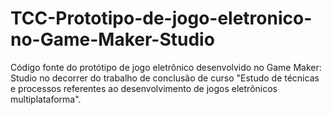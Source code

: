 # TCC-Prototipo-de-jogo-eletronico-no-Game-Maker-Studio
Código fonte do protótipo de jogo eletrônico desenvolvido no Game Maker: Studio no decorrer do trabalho de conclusão de curso "Estudo de técnicas e processos referentes ao desenvolvimento de jogos eletrônicos multiplataforma".
